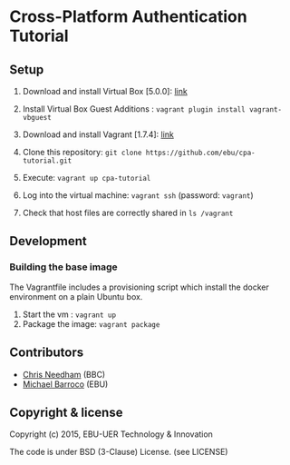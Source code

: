 # Cross-Platform Authentication Tutorial


## Setup

1. Download and install Virtual Box [5.0.0]: [link](https://www.virtualbox.org/wiki/Downloads)

2. Install Virtual Box Guest Additions : `vagrant plugin install vagrant-vbguest`

3. Download and install Vagrant [1.7.4]: [link](https://www.vagrantup.com/downloads.html)

4. Clone this repository: `git clone https://github.com/ebu/cpa-tutorial.git`

5. Execute: `vagrant up cpa-tutorial`

6. Log into the virtual machine: `vagrant ssh` (password: `vagrant`)

7. Check that host files are correctly shared in `ls /vagrant`


## Development

### Building the base image

The Vagrantfile includes a provisioning script which install the docker environment on a plain Ubuntu box.

1. Start the vm : `vagrant up`
2. Package the image: `vagrant package`


## Contributors

* [Chris Needham](https://github.com/chrisn) (BBC)
* [Michael Barroco](https://github.com/barroco) (EBU)


## Copyright & license

Copyright (c) 2015, EBU-UER Technology & Innovation

The code is under BSD (3-Clause) License. (see LICENSE)

